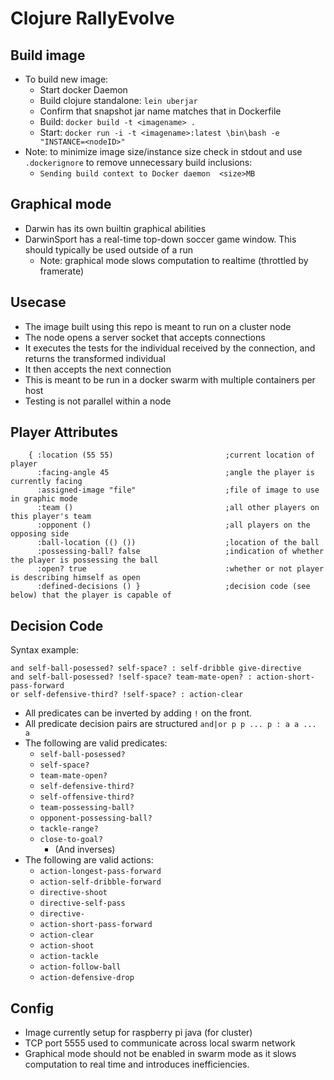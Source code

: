 # Clojure RallyEvolve

## Build image
- To build new image:
  - Start docker Daemon
  - Build clojure standalone: ```lein uberjar```
  - Confirm that snapshot jar name matches that in Dockerfile
  - Build: ```docker build -t <imagename> .```
  - Start: ```docker run -i -t <imagename>:latest \bin\bash -e "INSTANCE=<nodeID>"```
- Note: to minimize image size/instance size check in stdout and use ```.dockerignore``` to remove unnecessary build inclusions:
  - ```Sending build context to Docker daemon  <size>MB```

## Graphical mode
- Darwin has its own builtin graphical abilities
- DarwinSport has a real-time top-down soccer game window.  This should typically be used outside of a run
  - Note: graphical mode slows computation to realtime (throttled by framerate)

## Usecase
- The image built using this repo is meant to run on a cluster node
- The node opens a server socket that accepts connections
- It executes the tests for the individual received by the connection, and returns the transformed individual
- It then accepts the next connection
- This is meant to be run in a docker swarm with multiple containers per host
- Testing is not parallel within a node

## Player Attributes
```
    { :location (55 55)                         ;current location of player
      :facing-angle 45                          ;angle the player is currently facing
      :assigned-image "file"                    ;file of image to use in graphic mode
      :team ()                                  ;all other players on this player's team
      :opponent ()                              ;all players on the opposing side
      :ball-location (() ())                    ;location of the ball
      :possessing-ball? false                   ;indication of whether the player is possessing the ball
      :open? true                               :whether or not player is describing himself as open
      :defined-decisions () }                   ;decision code (see below) that the player is capable of
```

## Decision Code      
Syntax example:
```
and self-ball-posessed? self-space? : self-dribble give-directive
and self-ball-posessed? !self-space? team-mate-open? : action-short-pass-forward
or self-defensive-third? !self-space? : action-clear
```
- All predicates can be inverted by adding ``` ! ``` on the front.
- All predicate decision pairs are structured ``` and|or p p ... p : a a ... a ```
- The following are valid predicates:
  - ``` self-ball-posessed? ```
  - ``` self-space? ```
  - ``` team-mate-open? ```
  - ``` self-defensive-third? ```
  - ``` self-offensive-third? ```
  - ``` team-possessing-ball? ```
  - ``` opponent-possessing-ball? ```
  - ``` tackle-range? ```
  - ``` close-to-goal? ```
    - (And inverses)
- The following are valid actions:
  - ``` action-longest-pass-forward ```
  - ``` action-self-dribble-forward ```
  - ``` directive-shoot ```
  - ``` directive-self-pass ```
  - ``` directive- ```
  - ``` action-short-pass-forward ```
  - ``` action-clear ```
  - ``` action-shoot ```
  - ``` action-tackle ```
  - ``` action-follow-ball ```
  - ``` action-defensive-drop ```

## Config
- Image currently setup for raspberry pi java (for cluster)
- TCP port 5555 used to communicate across local swarm network
- Graphical mode should not be enabled in swarm mode as it slows computation to real time and introduces inefficiencies.
